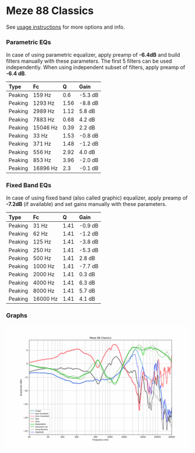 # Meze 88 Classics
See [usage instructions](https://github.com/jaakkopasanen/AutoEq#usage) for more options and info.

### Parametric EQs
In case of using parametric equalizer, apply preamp of **-6.4dB** and build filters manually
with these parameters. The first 5 filters can be used independently.
When using independent subset of filters, apply preamp of **-6.4 dB**.

| Type    | Fc       |    Q | Gain    |
|:--------|:---------|:-----|:--------|
| Peaking | 159 Hz   | 0.6  | -5.3 dB |
| Peaking | 1293 Hz  | 1.56 | -8.8 dB |
| Peaking | 2989 Hz  | 1.12 | 5.8 dB  |
| Peaking | 7883 Hz  | 0.68 | 4.2 dB  |
| Peaking | 15046 Hz | 0.39 | 2.2 dB  |
| Peaking | 33 Hz    | 1.53 | -0.8 dB |
| Peaking | 371 Hz   | 1.48 | -1.2 dB |
| Peaking | 556 Hz   | 2.92 | 4.0 dB  |
| Peaking | 853 Hz   | 3.96 | -2.0 dB |
| Peaking | 16896 Hz | 2.3  | -0.1 dB |

### Fixed Band EQs
In case of using fixed band (also called graphic) equalizer, apply preamp of **-7.2dB**
(if available) and set gains manually with these parameters.

| Type    | Fc       |    Q | Gain    |
|:--------|:---------|:-----|:--------|
| Peaking | 31 Hz    | 1.41 | -0.9 dB |
| Peaking | 62 Hz    | 1.41 | -1.2 dB |
| Peaking | 125 Hz   | 1.41 | -3.8 dB |
| Peaking | 250 Hz   | 1.41 | -5.3 dB |
| Peaking | 500 Hz   | 1.41 | 2.8 dB  |
| Peaking | 1000 Hz  | 1.41 | -7.7 dB |
| Peaking | 2000 Hz  | 1.41 | 0.3 dB  |
| Peaking | 4000 Hz  | 1.41 | 6.3 dB  |
| Peaking | 8000 Hz  | 1.41 | 5.7 dB  |
| Peaking | 16000 Hz | 1.41 | 4.1 dB  |

### Graphs
![](./Meze%2088%20Classics.png)